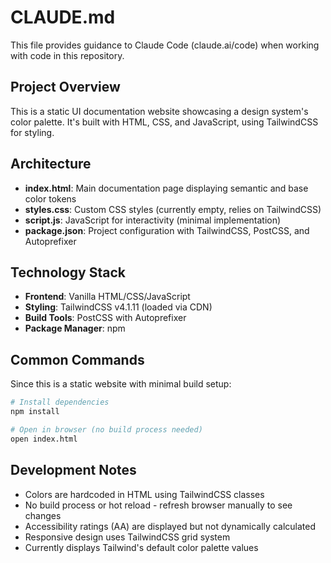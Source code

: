 # CLAUDE.md

This file provides guidance to Claude Code (claude.ai/code) when working with code in this repository.

## Project Overview

This is a static UI documentation website showcasing a design system's color palette. It's built with HTML, CSS, and JavaScript, using TailwindCSS for styling.

## Architecture

- **index.html**: Main documentation page displaying semantic and base color tokens
- **styles.css**: Custom CSS styles (currently empty, relies on TailwindCSS)  
- **script.js**: JavaScript for interactivity (minimal implementation)
- **package.json**: Project configuration with TailwindCSS, PostCSS, and Autoprefixer

## Technology Stack

- **Frontend**: Vanilla HTML/CSS/JavaScript
- **Styling**: TailwindCSS v4.1.11 (loaded via CDN)
- **Build Tools**: PostCSS with Autoprefixer
- **Package Manager**: npm

## Common Commands

Since this is a static website with minimal build setup:

```bash
# Install dependencies
npm install

# Open in browser (no build process needed)
open index.html
```

## Development Notes

- Colors are hardcoded in HTML using TailwindCSS classes
- No build process or hot reload - refresh browser manually to see changes
- Accessibility ratings (AA) are displayed but not dynamically calculated
- Responsive design uses TailwindCSS grid system
- Currently displays Tailwind's default color palette values